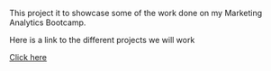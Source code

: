 This project it to showcase some of the work done on my Marketing Analytics Bootcamp.

Here is a link to the different projects we will work

[Click here](https://docs.google.com/presentation/d/1Lry5lLoy54RNFWqMXqoKjW0lILU6LG1Hv0TCbVGpTvA/edit?usp=drive_link)
